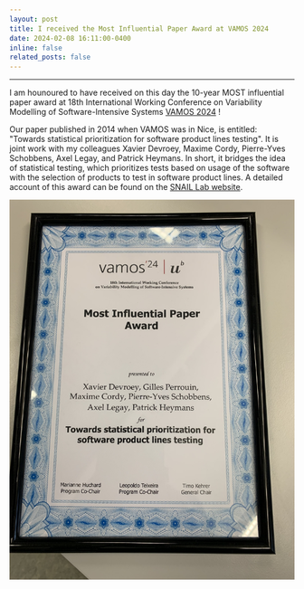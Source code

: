 ```yaml
---
layout: post
title: I received the Most Influential Paper Award at VAMOS 2024
date: 2024-02-08 16:11:00-0400
inline: false
related_posts: false
---
```


---

I am hounoured to have received on this day the 10-year MOST influential paper award at 18th International Working Conference on Variability Modelling of Software-Intensive Systems [VAMOS 2024](https://vamos2024.inf.unibe.ch) !

Our paper published in 2014 when VAMOS was in Nice, is entitled: "Towards statistical prioritization for software product lines testing". It is joint work with my colleagues Xavier Devroey, Maxime Cordy, Pierre-Yves Schobbens, Axel Legay, and Patrick Heymans. In short, it bridges the idea of statistical testing, which prioritizes tests based on usage of the software with the selection of products to test in software product lines. A detailed account of this award can be found on the [SNAIL Lab website](https://snail.info.unamur.be/post/2024-02-08-mip-vamos/).

<img src="/assets/img/MIP_award.jpg" alt="Most Influential Paper Award - VAMOS 2024" width="600px"/>
